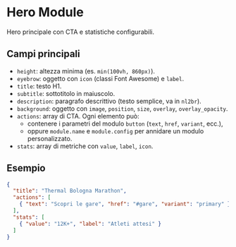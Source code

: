 # Hero Module

Hero principale con CTA e statistiche configurabili.

## Campi principali

- `height`: altezza minima (es. `min(100vh, 860px)`).
- `eyebrow`: oggetto con `icon` (classi Font Awesome) e `label`.
- `title`: testo H1.
- `subtitle`: sottotitolo in maiuscolo.
- `description`: paragrafo descrittivo (testo semplice, va in `nl2br`).
- `background`: oggetto con `image`, `position`, `size`, `overlay`, `overlay_opacity`.
- `actions`: array di CTA. Ogni elemento può:
  - contenere i parametri del modulo `button` (`text`, `href`, `variant`, ecc.),
  - oppure `module.name` e `module.config` per annidare un modulo personalizzato.
- `stats`: array di metriche con `value`, `label`, `icon`.

## Esempio

```json
{
  "title": "Thermal Bologna Marathon",
  "actions": [
    { "text": "Scopri le gare", "href": "#gare", "variant": "primary" }
  ],
  "stats": [
    { "value": "12K+", "label": "Atleti attesi" }
  ]
}
```
